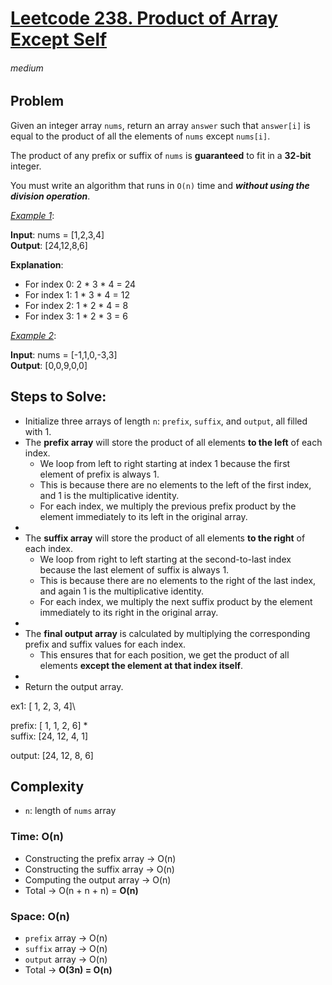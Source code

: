# [Leetcode 238. Product of Array Except Self][Link]

###### medium

## Problem
Given an integer array `nums`, return an array `answer` such that `answer[i]` is equal to the product of all the 
elements of `nums` except `nums[i]`.

The product of any prefix or suffix of `nums` is **guaranteed** to fit in a **32-bit** integer.

You must write an algorithm that runs in `O(n)` time and ***without using the division operation***.

<ins>_Example 1_</ins>:

**Input**: nums = [1,2,3,4]\
**Output**: [24,12,8,6]

**Explanation**:  
- For index 0: 2 * 3 * 4 = 24  
- For index 1: 1 * 3 * 4 = 12  
- For index 2: 1 * 2 * 4 = 8  
- For index 3: 1 * 2 * 3 = 6  

<ins>_Example 2_</ins>:

**Input**: nums = [-1,1,0,-3,3]\
**Output**: [0,0,9,0,0]

## Steps to Solve:
- Initialize three arrays of length `n`: `prefix`, `suffix`, and `output`, all filled with 1.  
- The **prefix array** will store the product of all elements **to the left** of each index.  
  - We loop from left to right starting at index 1 because the first element of prefix is always 1.  
  - This is because there are no elements to the left of the first index, and 1 is the multiplicative identity.  
  - For each index, we multiply the previous prefix product by the element immediately to its left in the original array.  
- 
- The **suffix array** will store the product of all elements **to the right** of each index.  
  - We loop from right to left starting at the second-to-last index because the last element of suffix is always 1.  
  - This is because there are no elements to the right of the last index, and again 1 is the multiplicative identity.  
  - For each index, we multiply the next suffix product by the element immediately to its right in the original array.  
- 
- The **final output array** is calculated by multiplying the corresponding prefix and suffix values for each index.  
  - This ensures that for each position, we get the product of all elements **except the element at that index itself**.  
- 
- Return the output array.

ex1: [ 1, 2, 3, 4]\

prefix: [ 1, 1, 2, 6] *\
suffix: [24, 12, 4, 1]

output: [24, 12, 8, 6]
## Complexity
- `n`: length of `nums` array

### Time: __O(n)__
- Constructing the prefix array → O(n)  
- Constructing the suffix array → O(n)  
- Computing the output array → O(n)  
- Total → O(n + n + n) = **O(n)**

### Space: __O(n)__
- `prefix` array → O(n)  
- `suffix` array → O(n)  
- `output` array → O(n)  
- Total → **O(3n) = O(n)**
    







[Link]: https://leetcode.com/problems/product-of-array-except-self/description/
